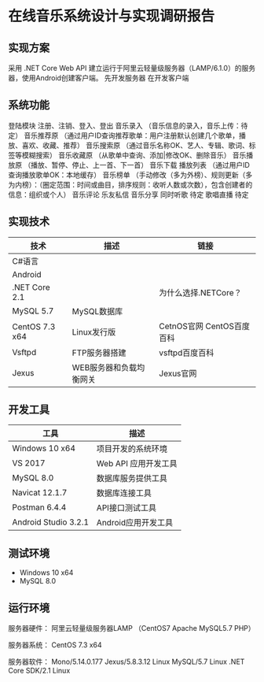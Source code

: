 # 在线音乐系统设计与实现调研报告

## 实现方案

采用 .NET Core Web API 建立运行于阿里云轻量级服务器（LAMP/6.1.0）的服务器，使用Android创建客户端。
先开发服务器
在开发客户端

## 系统功能

登陆模块    注册、注销、登入、登出
音乐录入   （音乐信息的录入，音乐上传：待定）
音乐推荐原 （通过用户ID查询推荐歌单：用户注册默认创建几个歌单，播放、喜欢、收藏、推荐）
音乐搜索原 （通过音乐名称OK、艺人、专辑、歌词、标签等模糊搜索）
音乐收藏原 （从歌单中查询、添加|修改OK、删除音乐）
音乐播放原 （播放、暂停、停止、上一首、下一首）
音乐下载
播放列表   （通过用户ID查询播放歌单OK：本地缓存）
音乐榜单   （手动修改（多为外榜）、规则更新（多为内榜）：（圈定范围：时间或曲目，排序规则：收听人数或次数），包含创建者的信息：组织或个人）
音乐评论
乐友私信
音乐分享
同时听歌    待定
歌唱直播    待定

## 实现技术

|      技术	     |           描述	       |          链接			  
|----------------|-------------------------|--------------------------
| C#语言		 |                         |                          
| Android		 |                         |                          
| .NET Core 2.1	 |                         | 为什么选择.NETCore？     
| MySQL 5.7	     | MySQL数据库	           |                          
| CentOS 7.3 x64 | Linux发行版	           | CetnOS官网 CentOS百度百科
| Vsftpd 	     | FTP服务器搭建           | vsftpd百度百科
| Jexus 	     | WEB服务器和负载均衡网关 | Jexus官网

## 开发工具

|          工具	        |          描述            
|-----------------------|--------------------
| Windows 10 x64        | 项目开发的系统环境        
| VS 2017	            | Web API 应用开发工具      
| MySQL 8.0	            | 数据库服务提供工具        
| Navicat 12.1.7        | 数据库连接工具            
| Postman 6.4.4	        | API接口测试工具           
| Android Studio 3.2.1  | Android应用开发工具       

## 测试环境

- Windows 10 x64
- MySQL 8.0

## 运行环境

服务器硬件：
阿里云轻量级服务器LAMP （CentOS7<Linux> Apache MySQL5.7 PHP）

服务器系统：
CentOS 7.3 x64

服务器软件：
Mono/5.14.0.177
Jexus/5.8.3.12 Linux
MySQL/5.7 Linux
.NET Core SDK/2.1 Linux
